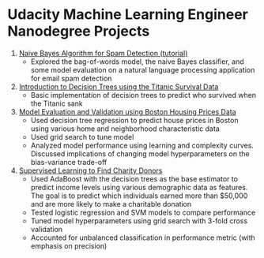 # Udacity Machine Learning Engineer Nanodegree Projects

1. [Naive Bayes Algorithm for Spam Detection (tutorial)][1]
    * Explored the bag-of-words model, the naive Bayes classifier, and some model evaluation on a natural language processing application for email spam detection
2. [Introduction to Decision Trees using the Titanic Survival Data][2]
    * Basic implementation of decision trees to predict who survived when the Titanic sank
3. [Model Evaluation and Validation using Boston Housing Prices Data][3]
    * Used decision tree regression to predict house prices in Boston using various home and neighborhood characteristic data
    * Used grid search to tune model
    * Analyzed model performance using learning and complexity curves. Discussed implications of changing model hyperparameters on the bias-variance trade-off
4. [Supervised Learning to Find Charity Donors][4]
    * Used AdaBoost with the decision trees as the base estimator to predict income levels using various demographic data as features. The goal is to predict which individuals earned more than \$50,000 and are more likely to make a charitable donation
    * Tested logistic regression and SVM models to compare performance
    * Tuned model hyperparameters using grid search with 3-fold cross validation
    * Accounted for unbalanced classification in performance metric (with emphasis on precision)

[1]: https://github.com/palpen/udacity_ml_engineer_projects/blob/master/naive_bayes_spam.ipynb
[2]: https://github.com/palpen/udacity_ml_engineer_projects/blob/master/titanic_survival_exploration/titanic_survival_exploration.ipynb
[3]: https://github.com/palpen/udacity_ml_engineer_projects/blob/master/boston_housing/boston_housing.ipynb
[4]: https://github.com/palpen/udacity_ml_engineer_projects/blob/master/finding_donors/finding_donors.ipynb
